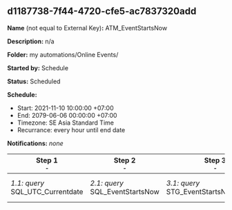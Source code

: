 ## d1187738-7f44-4720-cfe5-ac7837320add

**Name** (not equal to External Key)**:** ATM_EventStartsNow

**Description:** n/a

**Folder:** my automations/Online Events/

**Started by:** Schedule

**Status:** Scheduled

**Schedule:**

* Start: 2021-11-10 10:00:00 +07:00
* End: 2079-06-06 00:00:00 +07:00
* Timezone: SE Asia Standard Time
* Recurrance: every hour until end date

**Notifications:** _none_


| Step 1<br>_<small>-</small>_ | Step 2<br>_<small>-</small>_ | Step 3<br>_<small>-</small>_ | Step 4<br>_<small>-</small>_ |
| --- | --- | --- | --- |
| _1.1: query_<br>SQL_UTC_Currentdate | _2.1: query_<br>SQL_EventStartsNow | _3.1: query_<br>STG_EventStartsNow_Dummy | _4.1: journeyEntry_<br>VN_NON-00015_GWETEvent_Reminder_UN |

